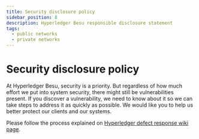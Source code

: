 ```yaml
---
title: Security disclosure policy
sidebar_position: 8
description: Hyperledger Besu responsible disclosure statement
tags:
  - public networks
  - private networks
---
```


# Security disclosure policy

At Hyperledger Besu, security is a priority. But regardless of how much effort we put into system security, there might still be vulnerabilities present. If you discover a vulnerability, we need to know about it so we can take steps to address it as quickly as possible. We would like you to help us better protect our clients and our systems.

Please follow the process explained on [Hyperledger defect response wiki page](https://wiki.hyperledger.org/display/SEC/Defect+Response).
